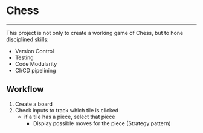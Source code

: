 # Chess
---
This project is not only to create a working game of Chess, but to hone disciplined skills:
* Version Control
* Testing
* Code Modularity
* CI/CD pipelining

## Workflow
1) Create a board
2) Check inputs to track which tile is clicked
   * if a tile has a piece, select that piece
     * Display possible moves for the piece (Strategy pattern)
